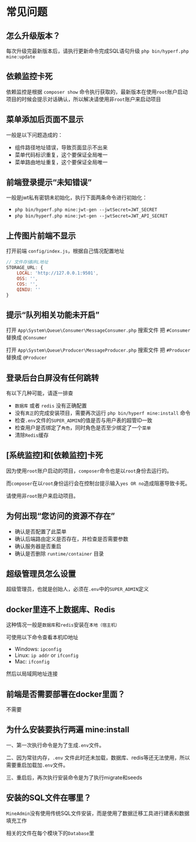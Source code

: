 # 常见问题

## 怎么升级版本？
每次升级完最新版本后，请执行更新命令完成SQL语句升级 `php bin/hyperf.php mine:update`

## 依赖监控卡死
依赖监控是根据 `composer show` 命令执行获取的，最新版本在使用`root`账户启动项目的时候会提示对话确认，所以解决请使用非`root`账户来启动项目

## 菜单添加后页面不显示
一般是以下问题造成的：
- 组件路径地址错误，导致页面显示不出来
- 菜单代码标识重复，这个要保证全局唯一
- 菜单路由地址重复，这个要保证全局唯一

## 前端登录提示“未知错误”
一般是jwt私有密钥未初始化，执行下面两条命令进行初始化：
- `php bin/hyperf.php mine:jwt-gen --jwtSecret=JWT_SECRET`
- `php bin/hyperf.php mine:jwt-gen --jwtSecret=JWT_API_SECRET`

## 上传图片前端不显示
打开前端 `config/index.js`，根据自己情况配置地址
```js
// 文件存储URL地址
STORAGE_URL: {
    LOCAL: 'http://127.0.0.1:9501',
    OSS: '',
    COS: '',
    QINIU: ''
}
```

## 提示“队列相关功能未开启”
打开 `App\System\Queue\Consumer\MessageConsumer.php`
搜索文件 把 `#Consumer` 替换成 `@Consumer`

打开 `App\System\Queue\Producer\MessageProducer.php`
搜索文件 把 `#Producer` 替换成 `@Producer`

## 登录后台白屏没有任何跳转
有以下几种可能，请逐一排查
- `数据库` 或者 `redis` 没有正确配置
- 没有`真正`的完成安装项目，需要再次运行 `php bin/hyperf mine:install` 命令
- 检查`.env`文件的`SUPER_ADMIN`的值是否与用户表的超管ID一致
- 检查用户是否绑定了`角色`，同时角色是否至少绑定了一个`菜单`
- 清除`Redis`缓存

## [系统监控]和[依赖监控]卡死
因为使用`root`账户启动的项目，`composer`命令也是以`root`身份去运行的。

而`composer`在以`root`身份运行会在控制台提示输入`yes OR no`造成阻塞导致卡死。

请使用非`root`账户来启动项目。

## 为何出现“您访问的资源不存在”
- 确认是否配置了此菜单
- 确认后端路由定义是否存在，并检查是否需要参数
- 确认服务器是否重启
- 确认是否删除 `runtime/container` 目录


## 超级管理员怎么设置
超级管理员，也就是创始人，必须在`.env`中的`SUPER_ADMIN`定义

## docker里连不上数据库、Redis
这种情况一般是`数据库`和`redis`安装在`本地（宿主机）`

可使用以下命令查看本机ID地址
- Windows: `ipconfig`
- Linux: `ip addr` or `ifconfig`
- Mac: `ifconfig`

然后以局域网地址连接

## 前端是否需要部署在docker里面？
不需要

## 为什么安装要执行两遍 mine:install
一、第一次执行命令是为了生成`.env`文件。

二、因为常驻内存，`.env` 文件此时还未加载，数据库、redis等还无法使用，所以需要重启加载加`.env`文件。

三、重启后，再次执行安装命令是为了执行migrate和seeds

## 安装的SQL文件在哪里？
`MineAdmin`没有使用传统SQL文件安装，而是使用了数据迁移工具进行建表和数据填充工作

相关的文件在每个模块下的`Database`里